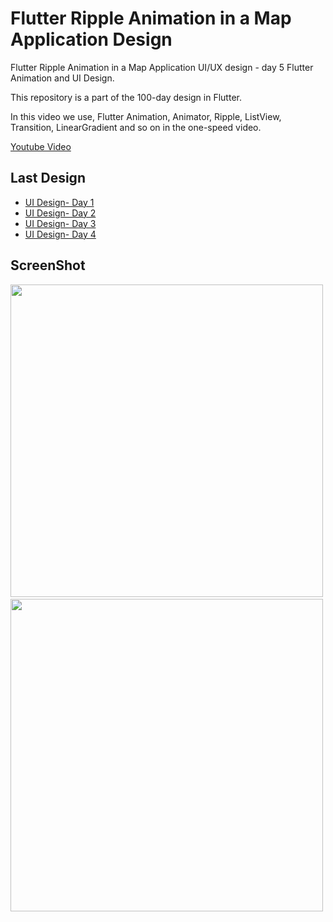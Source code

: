 # Flutter Ripple Animation in a Map Application Design

Flutter Ripple Animation in a Map Application UI/UX design - day 5 Flutter Animation and UI Design.

This repository is a part of the 100-day design in Flutter.

In this video we use, Flutter Animation, Animator, Ripple, ListView, Transition, LinearGradient and so on in the one-speed video.

[Youtube Video](https://youtu.be/2SlFFqcGjOY)

## Last Design
- [UI Design- Day 1](https://github.com/afgprogrammer/flutter-inspiration-app-ui)
- [UI Design- Day 2](https://github.com/afgprogrammer/Flutter-trip-app-ui)
- [UI Design- Day 3](https://github.com/afgprogrammer/Flutter-food-delivery-app-ui)
- [UI Design- Day 4](https://github.com/afgprogrammer/Flutter-actors-profile-app-ui)

## ScreenShot

<img src="assets/screenshot/preview1.png" height="500em" />&nbsp;<img src="assets/screenshot/preview2.png" height="500em" />

